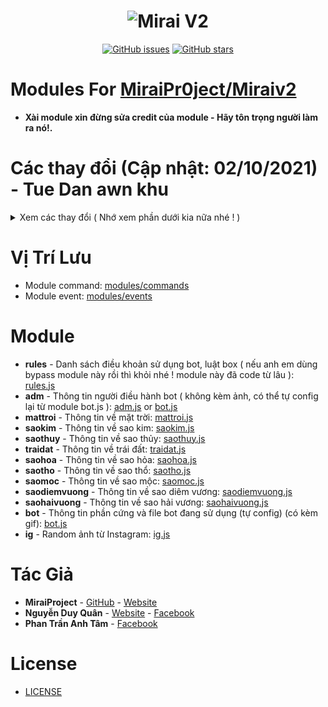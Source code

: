 <h1 align="center">
	<img src="https://i.imgur.com/H1RkihC.jpg" alt="Mirai V2">
</h1>

<p align="center">
	<a href="https://github.com/DQuann/Module-For-Mirai-V2/issues" target="_blank"><img alt="GitHub issues" src="https://img.shields.io/github/issues/DQuann/Module-For-Mirai-V2"></a>
	<a href="https://github.com/DQuann/Module-For-Mirai-V2/stargazers" target="_blank"><img alt="GitHub stars" src="https://img.shields.io/github/stars/DQuann/Module-For-Mirai-V2"></a>
</p>

# Modules For [MiraiPr0ject/Miraiv2](https://github.com/miraiPr0ject/miraiv2)
- **Xài module xin đừng sửa credit của module - Hãy tôn trọng người làm ra nó!.**
# Các thay đổi (Cập nhật: 02/10/2021) - Tue Dan awn khu

<details>
	<summary>Xem các thay đổi ( Nhớ xem phần dưới kia nữa nhé ! )</summary>
	<br>
	<p>- 02/07/2021 - Update module Rules.</p>
        <p>- 02/09/2021 - Update module Adm.</p>
        <p>- 04/09/2021 - Update module Mặt Trời</p>
        <p>- 04/09/2021 - Update module Sao Kim.</p>
        <p>- 04/09/2021 - Update module Sao Thủy.</p>
        <p>- 04/09/2021 - Update module Trái Đất.</p>
        <p>- 04/09/2021 - Update module Sao Hỏa.</p>
        <p>- 04/09/2021 - Update module Sao Thổ.</p>
        <p>- 04/09/2021 - Update module Sao Mộc.</p>
        <p>- 04/09/2021 - Update module Sao Diêm Vương.</p>
        <p>- 04/09/2021 - Update module Bot.</p>
        <p>- 04/09/2021 - Update module Ig</p>
        <p>- 13/09/2021 - Update module Sao Hải Vương ( Up thiếu ).</p>
	<p>- 15/09/2021 - Noti: Module Solar System có bản API và gộp nhưng vì lý do bị chôm credit nên không share nữa.</p>




 
</details>

# Vị Trí Lưu
- Module command: [modules/commands](https://github.com/miraiPr0ject/miraiv2/tree/main/modules/commands)
- Module event: [modules/events](https://github.com/miraiPr0ject/miraiv2/tree/main/modules/events)
# Module
- **rules** - Danh sách điều khoản sử dụng bot, luật box ( nếu anh em dùng bypass module này rồi thì khỏi nhé ! module này đã code từ lâu ): [rules.js](rules.js)
- **adm** - Thông tin người điều hành bot ( không kèm ảnh, có thể tự config lại từ module bot.js ): [adm.js](adm.js) or [bot.js](bot.js)
- **mattroi** - Thông tin về mặt trời: [mattroi.js](mattroi.js)
- **saokim** - Thông tin về sao kim: [saokim.js](saokim.js)
- **saothuy** - Thông tin về sao thủy: [saothuy.js](saothuy.js)
- **traidat** - Thông tin về trái đất: [traidat.js](traidat.js)
- **saohoa** - Thông tin về sao hỏa: [saohoa.js](saohoa.js)
- **saotho** - Thông tin về sao thổ: [saotho.js](saotho.js)
- **saomoc** - Thông tin về sao mộc: [saomoc.js](saomoc.js)
- **saodiemvuong** - Thông tin về sao diêm vương: [saodiemvuong.js](saodiemvuong.js)
- **saohaivuong** - Thông tin về sao hải vương: [saohaivuong.js](saohaivuong.js)
- **bot** - Thông tin phần cứng và file bot đang sử dụng (tự config) (có kèm gif): [bot.js](bot.js)
- **ig** - Random ảnh từ Instagram: [ig.js](ig.js)
# Tác Giả
- **MiraiProject** - [GitHub](https://github.com/miraipr0ject/miraiv2) - [Website](https://miraiproject.tk/)
- **Nguyễn Duy Quân** - [Website](https://duyquanprofile.tk/) - [Facebook](https://www.facebook.com/duyquan.social)
- **Phan Trần Anh Tâm** - [Facebook](https://www.facebook.com/100044315850653)

# License
- [LICENSE](LICENSE)
